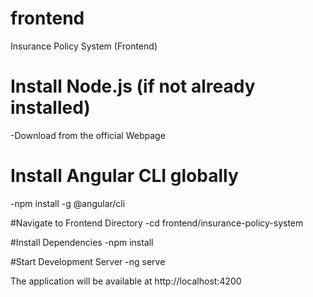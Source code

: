 # frontend
 Insurance Policy System (Frontend)
   # Install Node.js (if not already installed)
   -Download from the official Webpage
   
   # Install Angular CLI globally
   -npm install -g @angular/cli

   #Navigate to Frontend Directory
   -cd frontend/insurance-policy-system

   #Install Dependencies
    -npm install
    
   #Start Development Server
    -ng serve
    
The application will be available at http://localhost:4200

